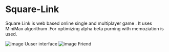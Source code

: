 # Square-Link
Square Link is web based online single and multiplayer game . It uses MiniMax algorithum .For optimizing alpha beta purning with memoziation is used.

![image](https://github.com/iamumesh2058/Square-Link/assets/70315675/ecebbe6c-039a-4535-a3b2-313b1755c783)
Uuser interface
![image](https://github.com/iamumesh2058/Square-Link/assets/70315675/d31b9b9e-2279-4b35-9041-2f734f6d7c3d)
Friend
